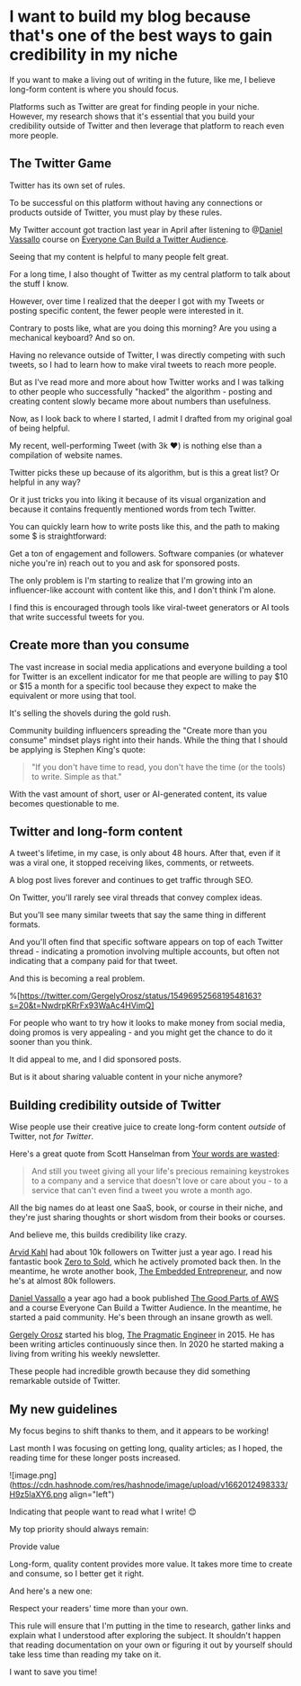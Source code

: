 # I want to build my blog because that's one of the best ways to gain credibility in my niche

If you want to make a living out of writing in the future, like me, I believe long-form content is where you should focus.

Platforms such as Twitter are great for finding people in your niche. However, my research shows that it's essential that you build your credibility outside of Twitter and then leverage that platform to reach even more people.

## The Twitter Game

Twitter has its own set of rules.

To be successful on this platform without having any connections or products outside of Twitter, you must play by these rules.

My Twitter account got traction last year in April after listening to @[Daniel Vassallo](@dvassallo) course on [Everyone Can Build a Twitter Audience](https://dvassallo.gumroad.com/l/twitter-audience).

Seeing that my content is helpful to many people felt great.

For a long time, I also thought of Twitter as my central platform to talk about the stuff I know.

However, over time I realized that the deeper I got with my Tweets or posting specific content, the fewer people were interested in it.

Contrary to posts like, what are you doing this morning? Are you using a mechanical keyboard? And so on.

Having no relevance outside of Twitter, I was directly competing with such tweets, so I had to learn how to make viral tweets to reach more people.

But as I've read more and more about how Twitter works and I was talking to other people who successfully "hacked" the algorithm - posting and creating content slowly became more about numbers than usefulness.

Now, as I look back to where I started, I admit I drafted from my original goal of being helpful.

My recent, well-performing Tweet (with 3k ❤️) is nothing else than a compilation of website names.

Twitter picks these up because of its algorithm, but is this a great list? Or helpful in any way?

Or it just tricks you into liking it because of its visual organization and because it contains frequently mentioned words from tech Twitter.

You can quickly learn how to write posts like this, and the path to making some $ is straightforward:

Get a ton of engagement and followers. Software companies (or whatever niche you're in) reach out to you and ask for sponsored posts.

The only problem is I'm starting to realize that I'm growing into an influencer-like account with content like this, and I don't think I'm alone.

I find this is encouraged through tools like viral-tweet generators or AI tools that write successful tweets for you.

## Create more than you consume

The vast increase in social media applications and everyone building a tool for Twitter is an excellent indicator for me that people are willing to pay $10 or $15 a month for a specific tool because they expect to make the equivalent or more using that tool.

It's selling the shovels during the gold rush.

Community building influencers spreading the "Create more than you consume" mindset plays right into their hands. While the thing that I should be applying is Stephen King's quote:

> "If you don't have time to read, you don't have the time (or the tools) to write. Simple as that."

With the vast amount of short, user or AI-generated content, its value becomes questionable to me.

## Twitter and long-form content

A tweet's lifetime, in my case, is only about 48 hours. After that, even if it was a viral one, it stopped receiving likes, comments, or retweets.

A blog post lives forever and continues to get traffic through SEO.

On Twitter, you'll rarely see viral threads that convey complex ideas.

But you'll see many similar tweets that say the same thing in different formats.

And you'll often find that specific software appears on top of each Twitter thread - indicating a promotion involving multiple accounts, but often not indicating that a company paid for that tweet.

And this is becoming a real problem.

%[https://twitter.com/GergelyOrosz/status/1549695256819548163?s=20&t=NwdrpKRrFx93WaAc4HVimQ] 

For people who want to try how it looks to make money from social media, doing promos is very appealing - and you might get the chance to do it sooner than you think.

It did appeal to me, and I did sponsored posts.

But is it about sharing valuable content in your niche anymore?

## Building credibility outside of Twitter

Wise people use their creative juice to create long-form content *outside* of Twitter, not *for Twitter*.

Here's a great quote from Scott Hanselman from [Your words are wasted](https://www.hanselman.com/blog/your-words-are-wasted):

> And still you tweet giving all your life's precious remaining keystrokes to a company and a service that doesn't love or care about you - to a service that can't even find a tweet you wrote a month ago.

All the big names do at least one SaaS, book, or course in their niche, and they're just sharing thoughts or short wisdom from their books or courses.

And believe me, this builds credibility like crazy.

[Arvid Kahl](https://twitter.com/arvidkahl) had about 10k followers on Twitter just a year ago. I read his fantastic book [Zero to Sold](https://zerotosold.com/), which he actively promoted back then. In the meantime, he wrote another book, [The Embedded Entrepreneur](https://embeddedentrepreneur.com), and now he's at almost 80k followers.

[Daniel Vassallo](https://twitter.com/dvassallo) a year ago had a book published [The Good Parts of AWS](https://dvassallo.gumroad.com/l/aws-good-parts) and a course Everyone Can Build a Twitter Audience. In the meantime, he started a paid community. He's been through an insane growth as well.

[Gergely Orosz](https://twitter.com/GergelyOrosz) started his blog, [The Pragmatic Engineer](https://blog.pragmaticengineer.com/) in 2015. He has been writing articles continuously since then. In 2020 he started making a living from writing his weekly newsletter.

These people had incredible growth because they did something remarkable outside of Twitter.

## My new guidelines

My focus begins to shift thanks to them, and it appears to be working!

Last month I was focusing on getting long, quality articles; as I hoped, the reading time for these longer posts increased.

![image.png](https://cdn.hashnode.com/res/hashnode/image/upload/v1662012498333/H9z5laXY6.png align="left")

Indicating that people want to read what I write! 😊

My top priority should always remain:

Provide value

Long-form, quality content provides more value. It takes more time to create and consume, so I better get it right.

And here's a new one:

Respect your readers' time more than your own.

This rule will ensure that I'm putting in the time to research, gather links and explain what I understood after exploring the subject. It shouldn't happen that reading documentation on your own or figuring it out by yourself should take less time than reading my take on it.

I want to save you time!